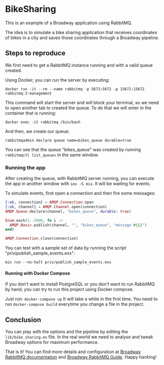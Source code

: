 # BikeSharing

This is an example of a Broadway application using RabbitMQ.

The idea is to simulate a bike sharing application that receives coordinates
of bikes in a city and saves those coordinates through a Broadway pipeline.

## Steps to reproduce

We first need to get a RabbitMQ instance running and with a valid queue created.

Using Docker, you can run the server by executing:

    docker run -it --rm --name rabbitmq -p 5672:5672 -p 15672:15672 rabbitmq:3-management

This command will start the server and will block your terminal, so we need
to open another tab to created the queue. To do that we will enter in the container that is running:

    docker exec -it rabbitmq /bin/bash

And then, we create our queue:

    rabbitmqadmin declare queue name=bikes_queue durable=true

You can see that the queue "bikes_queue" was created by running `rabbitmqctl list_queues` in the
same window.

### Running the app

After creating the queue, with RabbitMQ server running, you can execute the app in another window
with `iex -S mix`. It will be waiting for events.

To simulate events, first open a connection and then fire some messages:

```elixir
{:ok, connection} = AMQP.Connection.open
{:ok, channel} = AMQP.Channel.open(connection)
AMQP.Queue.declare(channel, "bikes_queue", durable: true)

Enum.each(1..5000, fn i ->
  AMQP.Basic.publish(channel, "", "bikes_queue", "message #{i}")
end)

AMQP.Connection.close(connection)
```

You can test with a sample set of data by running the script "priv/publish_sample_events.exs":

    mix run --no-halt priv/publish_sample_events.exs

#### Running with Docker Compose

If you don't want to install PostgreSQL or you don't want to run RabbitMQ by hand, you can try
to run this project using Docker compose.

Just run: `docker-compose up`
It will take a while in the first time. You need to run `docker-compose build` everytime you
change a file in the project.


## Conclusion

You can play with the options and the pipeline by editing the `lib/bike_sharing.ex` file.
In the real world we need to analyse and tweak Broadway options for maximum performance.

That is it! You can find more details and configuration at [Broadway RabbitMQ documentation](https://hexdocs.pm/broadway_rabbitmq/)
and [Broadway RabbitMQ Guide](https://hexdocs.pm/broadway/rabbitmq.html).
Happy hacking!

